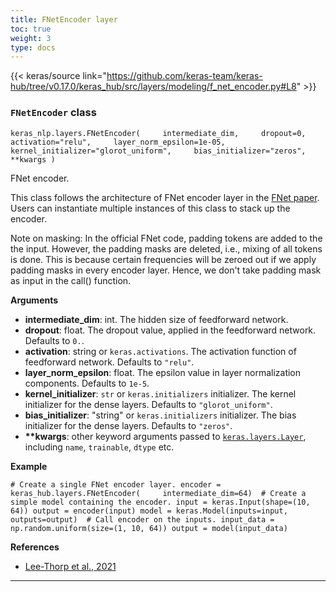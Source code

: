 ```yaml
---
title: FNetEncoder layer
toc: true
weight: 3
type: docs
---
```


{{< keras/source link="https://github.com/keras-team/keras-hub/tree/v0.17.0/keras_hub/src/layers/modeling/f_net_encoder.py#L8" >}}

### `FNetEncoder` class

`keras_nlp.layers.FNetEncoder(     intermediate_dim,     dropout=0,     activation="relu",     layer_norm_epsilon=1e-05,     kernel_initializer="glorot_uniform",     bias_initializer="zeros",     **kwargs )`

FNet encoder.

This class follows the architecture of FNet encoder layer in the [FNet paper](https://arxiv.org/abs/2105.03824). Users can instantiate multiple instances of this class to stack up the encoder.

Note on masking: In the official FNet code, padding tokens are added to the the input. However, the padding masks are deleted, i.e., mixing of all tokens is done. This is because certain frequencies will be zeroed out if we apply padding masks in every encoder layer. Hence, we don't take padding mask as input in the call() function.

**Arguments**

- **intermediate_dim**: int. The hidden size of feedforward network.
- **dropout**: float. The dropout value, applied in the feedforward network. Defaults to `0.`.
- **activation**: string or `keras.activations`. The activation function of feedforward network. Defaults to `"relu"`.
- **layer_norm_epsilon**: float. The epsilon value in layer normalization components. Defaults to `1e-5`.
- **kernel_initializer**: `str` or `keras.initializers` initializer. The kernel initializer for the dense layers. Defaults to `"glorot_uniform"`.
- **bias_initializer**: "string" or `keras.initializers` initializer. The bias initializer for the dense layers. Defaults to `"zeros"`.
- **\*\*kwargs**: other keyword arguments passed to [`keras.layers.Layer`](/api/layers/base_layer#layer-class), including `name`, `trainable`, `dtype` etc.

**Example**

`# Create a single FNet encoder layer. encoder = keras_hub.layers.FNetEncoder(     intermediate_dim=64)  # Create a simple model containing the encoder. input = keras.Input(shape=(10, 64)) output = encoder(input) model = keras.Model(inputs=input, outputs=output)  # Call encoder on the inputs. input_data = np.random.uniform(size=(1, 10, 64)) output = model(input_data)`

**References**

- [Lee-Thorp et al., 2021](https://arxiv.org/abs/2105.03824)

---
